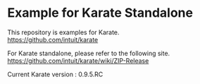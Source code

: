 # Example for Karate Standalone

This repository is examples for Karate.<br>
https://github.com/intuit/karate

For Karate standalone, please refer to the following site.<br>
https://github.com/intuit/karate/wiki/ZIP-Release


Current Karate version : 0.9.5.RC

